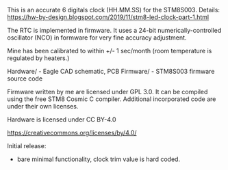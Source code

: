 This is an accurate 6 digitals clock (HH.MM.SS) for the STM8S003.
Details: https://hw-by-design.blogspot.com/2019/11/stm8-led-clock-part-1.html

The RTC is implemented in firmware. It uses a 24-bit numerically-controlled 
oscillator (NCO) in formware for very fine accuracy adjustment.

Mine has been calibrated to within +/- 1 sec/month 
(room temperature is regulated by heaters.)

Hardware/ - Eagle CAD schematic, PCB
Firmware/ - STM8S003 firmware source code

Firmware written by me are licensed under GPL 3.0.
It can be compiled using the free STM8 Cosmic C compiler.
Additional incorporated code are under their own licenses.

Hardware is licensed under CC BY-4.0

https://creativecommons.org/licenses/by/4.0/

Initial release:
- bare minimal functionality, clock trim value is hard coded.
